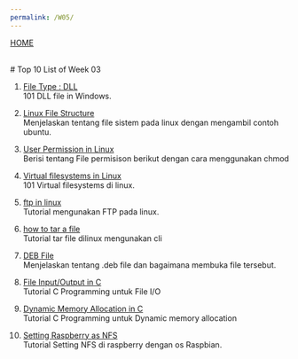 ```yaml
---
permalink: /W05/
---
```

[HOME](../)

<br>
# Top 10 List of Week 03

1. [File Type : DLL](https://opendllfile.com/)<br>
101 DLL file in Windows.

2. [Linux File Structure](https://www.howtogeek.com/117435/)<br>
Menjelaskan tentang file sistem pada linux dengan mengambil contoh ubuntu.

3. [User Permission in Linux](https://www.guru99.com/file-permissions.html)<br>
Berisi tentang File permisison berikut dengan cara menggunakan chmod

4. [Virtual filesystems in Linux](https://opensource.com/article/19/3/virtual-filesystems-linux)<br>
101 Virtual filesystems di linux.

5. [ftp in linux](https://linuxize.com/post/how-to-use-linux-ftp-command-to-transfer-files/)<br>
Tutorial mengunakan FTP pada linux.

6. [how to tar a file](https://www.cyberciti.biz/faq/how-to-tar-a-file-in-linux-using-command-line/)<br>
Tutorial tar file dilinux mengunakan cli

7. [DEB File](https://www.lifewire.com/deb-file-2620596)<br>
Menjelaskan tentang .deb file dan bagaimana membuka file tersebut.

8. [File Input/Output in C](https://www.studytonight.com/c/file-input-output.php)<br>
Tutorial C Programming untuk File I/O

9. [Dynamic Memory Allocation in C](https://www.studytonight.com/c/dynamic-memory-allocation-in-c.php)<br>
Tutorial C Programming untuk Dynamic memory allocation

10. [Setting Raspberry as NFS](https://sysadmins.co.za/setup-a-nfs-server-and-client-on-the-raspberry-pi/)<br>
Tutorial Setting NFS di raspberry dengan os Raspbian. 


